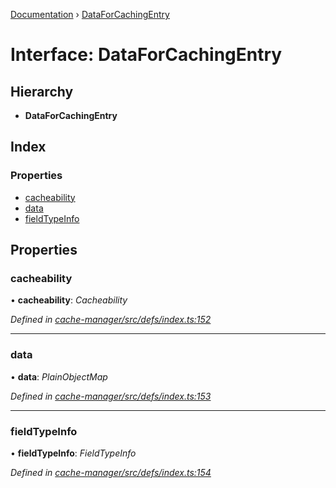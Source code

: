 [Documentation](../README.md) › [DataForCachingEntry](dataforcachingentry.md)

# Interface: DataForCachingEntry

## Hierarchy

* **DataForCachingEntry**

## Index

### Properties

* [cacheability](dataforcachingentry.md#cacheability)
* [data](dataforcachingentry.md#data)
* [fieldTypeInfo](dataforcachingentry.md#fieldtypeinfo)

## Properties

###  cacheability

• **cacheability**: *Cacheability*

*Defined in [cache-manager/src/defs/index.ts:152](https://github.com/badbatch/graphql-box/blob/c5fe32a/packages/cache-manager/src/defs/index.ts#L152)*

___

###  data

• **data**: *PlainObjectMap*

*Defined in [cache-manager/src/defs/index.ts:153](https://github.com/badbatch/graphql-box/blob/c5fe32a/packages/cache-manager/src/defs/index.ts#L153)*

___

###  fieldTypeInfo

• **fieldTypeInfo**: *FieldTypeInfo*

*Defined in [cache-manager/src/defs/index.ts:154](https://github.com/badbatch/graphql-box/blob/c5fe32a/packages/cache-manager/src/defs/index.ts#L154)*
